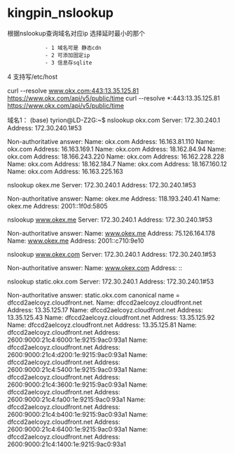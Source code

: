 # kingpin_nslookup
根据nslookup查询域名对应ip 选择延时最小的那个

				- 1 域名可是 静态cdn
				- 2 可添加固定ip
				- 3 信息存sqlite
4 支持写/etc/host



curl --resolve www.okx.com:443:13.35.125.81 https://www.okx.com/api/v5/public/time
curl --resolve *:443:13.35.125.81 https://www.okx.com/api/v5/public/time



域名1：
(base) tyrion@LD-Z2G:~$ nslookup okx.com
Server:         172.30.240.1
Address:        172.30.240.1#53

Non-authoritative answer:
Name:   okx.com
Address: 16.163.81.110
Name:   okx.com
Address: 16.163.169.1
Name:   okx.com
Address: 18.162.84.94
Name:   okx.com
Address: 18.166.243.220
Name:   okx.com
Address: 16.162.228.228
Name:   okx.com
Address: 18.162.184.7
Name:   okx.com
Address: 18.167.160.12
Name:   okx.com
Address: 16.163.225.163



nslookup okex.me
Server:         172.30.240.1
Address:        172.30.240.1#53

Non-authoritative answer:
Name:   okex.me
Address: 118.193.240.41
Name:   okex.me
Address: 2001::1f0d:5805


nslookup www.okex.me
Server:         172.30.240.1
Address:        172.30.240.1#53

Non-authoritative answer:
Name:   www.okex.me
Address: 75.126.164.178
Name:   www.okex.me
Address: 2001::c710:9e10


nslookup www.okex.com
Server:         172.30.240.1
Address:        172.30.240.1#53

Non-authoritative answer:
Name:   www.okex.com
Address: ::


nslookup static.okx.com
Server:         172.30.240.1
Address:        172.30.240.1#53

Non-authoritative answer:
static.okx.com  canonical name = dfccd2aelcoyz.cloudfront.net.
Name:   dfccd2aelcoyz.cloudfront.net
Address: 13.35.125.17
Name:   dfccd2aelcoyz.cloudfront.net
Address: 13.35.125.43
Name:   dfccd2aelcoyz.cloudfront.net
Address: 13.35.125.92
Name:   dfccd2aelcoyz.cloudfront.net
Address: 13.35.125.81
Name:   dfccd2aelcoyz.cloudfront.net
Address: 2600:9000:21c4:6000:1e:9215:9ac0:93a1
Name:   dfccd2aelcoyz.cloudfront.net
Address: 2600:9000:21c4:d200:1e:9215:9ac0:93a1
Name:   dfccd2aelcoyz.cloudfront.net
Address: 2600:9000:21c4:5400:1e:9215:9ac0:93a1
Name:   dfccd2aelcoyz.cloudfront.net
Address: 2600:9000:21c4:3600:1e:9215:9ac0:93a1
Name:   dfccd2aelcoyz.cloudfront.net
Address: 2600:9000:21c4:fa00:1e:9215:9ac0:93a1
Name:   dfccd2aelcoyz.cloudfront.net
Address: 2600:9000:21c4:b400:1e:9215:9ac0:93a1
Name:   dfccd2aelcoyz.cloudfront.net
Address: 2600:9000:21c4:6400:1e:9215:9ac0:93a1
Name:   dfccd2aelcoyz.cloudfront.net
Address: 2600:9000:21c4:1400:1e:9215:9ac0:93a1




